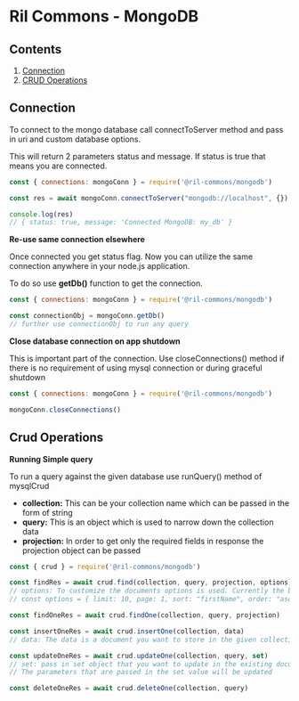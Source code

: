 # Ril Commons - MongoDB

## Contents

1. [Connection](#mongo-connection)
2. [CRUD Operations](#mongo-crud-operations)

## Connection

To connect to the mongo database call connectToServer method and pass in uri and custom database options.

This will return 2 parameters status and message. If status is true that means you are connected.

```js
const { connections: mongoConn } = require('@ril-commons/mongodb')

const res = await mongoConn.connectToServer("mongodb://localhost", {})

console.log(res)
// { status: true, message: 'Connected MongoDB: my_db' }
```

__Re-use same connection elsewhere__

Once connected you get status flag. Now you can utilize the same connection anywhere in your node.js application.

To do so use **getDb()** function to get the connection.

```js
const { connections: mongoConn } = require('@ril-commons/mongodb')

const connectionObj = mongoConn.getDb()
// further use connectionObj to run any query
```

__Close database connection on app shutdown__

This is important part of the connection. Use closeConnections() method if there is no requirement of using mysql connection or during graceful shutdown

```js
const { connections: mongoConn } = require('@ril-commons/mongodb')

mongoConn.closeConnections()
```

## Crud Operations

__Running Simple query__

To run a query against the given database use runQuery() method of mysqlCrud

- **collection:** This can be your collection name which can be passed in the form of string
- **query:** This is an object which is used to narrow down the collection data
- **projection:** In order to get only the required fields in response the projection object can be passed

```js
const { crud } = require('@ril-commons/mongodb')

const findRes = await crud.find(collection, query, projection, options)
// options: To customize the documents options is used. Currently the below options are supported
// const options = { limit: 10, page: 1, sort: "firstName", order: "asc" | "desc" }

```
```js
const findOneRes = await crud.findOne(collection, query, projection)
```
```js
const insertOneRes = await crud.insertOne(collection, data)
// data: The data is a document you want to store in the given collection
```
```js
const updateOneRes = await crud.updateOne(collection, query, set)
// set: pass in set object that you want to update in the existing document
// The parameters that are passed in the set value will be updated
```
```js
const deleteOneRes = await crud.deleteOne(collection, query)
```